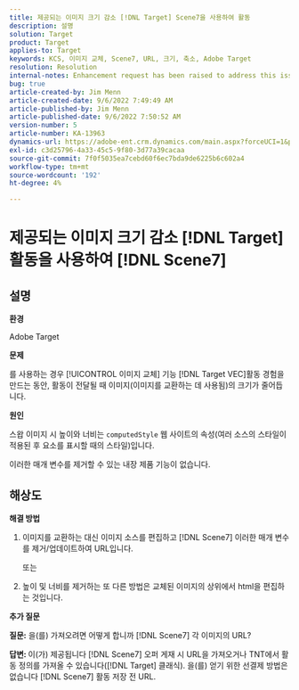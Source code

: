 ```yaml
---
title: 제공되는 이미지 크기 감소 [!DNL Target] Scene7을 사용하여 활동
description: 설명
solution: Target
product: Target
applies-to: Target
keywords: KCS, 이미지 교체, Scene7, URL, 크기, 축소, Adobe Target
resolution: Resolution
internal-notes: Enhancement request has been raised to address this issue permanentaly
bug: true
article-created-by: Jim Menn
article-created-date: 9/6/2022 7:49:49 AM
article-published-by: Jim Menn
article-published-date: 9/6/2022 7:50:52 AM
version-number: 5
article-number: KA-13963
dynamics-url: https://adobe-ent.crm.dynamics.com/main.aspx?forceUCI=1&pagetype=entityrecord&etn=knowledgearticle&id=f88b677b-b82d-ed11-9db1-0022480866ad
exl-id: c3d25796-4a33-45c5-9f80-3d77a39cacaa
source-git-commit: 7f0f5035ea7cebd60f6ec7bda9de6225b6c602a4
workflow-type: tm+mt
source-wordcount: '192'
ht-degree: 4%

---
```


# 제공되는 이미지 크기 감소 [!DNL Target] 활동을 사용하여 [!DNL Scene7]

## 설명

<b>환경</b>

Adobe Target

<b>문제</b>

를 사용하는 경우 [!UICONTROL 이미지 교체] 기능 [!DNL Target VEC]활동 경험을 만드는 동안, 활동이 전달될 때 이미지(이미지를 교환하는 데 사용됨)의 크기가 줄어듭니다.

<b>원인</b>

스왑 이미지 시 높이와 너비는 `computedStyle` 웹 사이트의 속성(여러 소스의 스타일이 적용된 후 요소를 표시할 때의 스타일)입니다.

이러한 매개 변수를 제거할 수 있는 내장 제품 기능이 없습니다.

## 해상도

<b>해결 방법</b>

1. 이미지를 교환하는 대신 이미지 소스를 편집하고 [!DNL Scene7] 이러한 매개 변수를 제거/업데이트하여 URL입니다.

   또는

1. 높이 및 너비를 제거하는 또 다른 방법은 교체된 이미지의 상위에서 html을 편집하는 것입니다.

<b>추가 질문</b>

<b>질문:</b> 을(를) 가져오려면 어떻게 합니까 [!DNL Scene7] 각 이미지의 URL? 

<b>답변: </b>이(가) 제공됩니다 [!DNL Scene7] 오퍼 게재 시 URL을 가져오거나 TNT에서 활동 정의를 가져올 수 있습니다([!DNL Target] 클래식). 을(를) 얻기 위한 선결제 방법은 없습니다 [!DNL Scene7] 활동 저장 전 URL.
